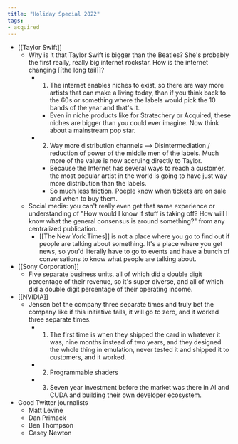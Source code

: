 ```yaml
---
title: "Holiday Special 2022"
tags:
- acquired
---
```


- [[Taylor Swift]]
	- Why is it that Taylor Swift is bigger than the Beatles? She's probably the first really, really big internet rockstar. How is the internet changing [[the long tail]]?
		- 1) The internet enables niches to exist, so there are way more artists that can make a living today, than if you think back to the 60s or something where the labels would pick the 10 bands of the year and that's it. 
			- Even in niche products like for Stratechery or Acquired, these niches are bigger than you could ever imagine. Now think about a mainstream pop star.
		- 2) Way more distribution channels --> Disintermediation / reduction of power of the middle men of the labels. Much more of the value is now accruing directly to Taylor.
			- Because the Internet has several ways to reach a customer, the most popular artist in the world is going to have just way more distribution than the labels.
			- So much less friction. Poeple know when tickets are on sale and when to buy them. 
	- Social media: you can't really even get that same experience or understanding of "How would I know if stuff is taking off? How will I know what the general consensus is around something?" from any centralized publication.
		- [[The New York Times]] is not a place where you go to find out if people are talking about something. It's a place where you get news, so you'd literally have to go to events and have a bunch of conversations to know what people are talking about.
- [[Sony Corporation]]
	- Five separate business units, all of which did a double digit percentage of their revenue, so it's super diverse, and all of which did a double digit percentage of their operating income.
- [[NVIDIA]]
	- Jensen bet the company three separate times and truly bet the company like if this initiative fails, it will go to zero, and it worked three separate times.
		- 1) The first time is when they shipped the card in whatever it was, nine months instead of two years, and they designed the whole thing in emulation, never tested it and shipped it to customers, and it worked.
		- 2) Programmable shaders
		- 3) Seven year investment before the market was there in AI and CUDA and building their own developer ecosystem.
- Good Twitter journalists
	- Matt Levine
	- Dan Primack
	- Ben Thompson
	- Casey Newton

